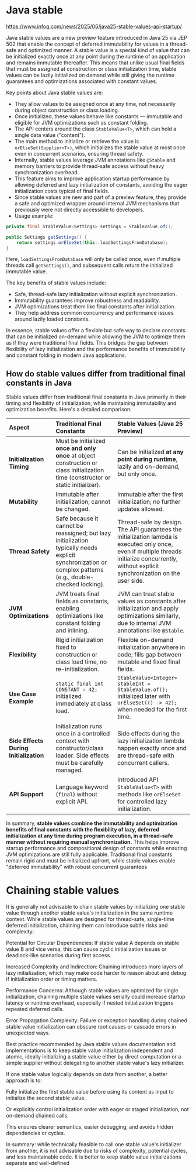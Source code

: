 # Java stable 

https://www.infoq.com/news/2025/06/java25-stable-values-api-startup/

Java stable values are a new preview feature introduced in Java 25 via JEP 502 that enable the concept of deferred immutability for values in a thread-safe and optimized manner. A stable value is a special kind of value that can be initialized exactly once at any point during the runtime of an application and remains immutable thereafter. This means that unlike usual final fields that must be assigned at construction or class initialization time, stable values can be lazily initialized on demand while still giving the runtime guarantees and optimizations associated with constant values.

Key points about Java stable values are:

- They allow values to be assigned once at any time, not necessarily during object construction or class loading.
- Once initialized, these values behave like constants — immutable and eligible for JVM optimizations such as constant folding.
- The API centers around the class `StableValue<T>`, which can hold a single data value ("content").
- The main method to initialize or retrieve the value is `orElseSet(Supplier<T>)`, which initializes the stable value at most once even in concurrent scenarios, ensuring thread safety.
- Internally, stable values leverage JVM annotations like `@Stable` and memory barriers to provide thread-safe access without heavy synchronization overhead.
- This feature aims to improve application startup performance by allowing deferred and lazy initialization of constants, avoiding the eager initialization costs typical of final fields.
- Since stable values are new and part of a preview feature, they provide a safe and optimized wrapper around internal JVM mechanisms that previously were not directly accessible to developers.
- Usage example:

```java
private final StableValue<Settings> settings = StableValue.of();

public Settings getSettings() {
    return settings.orElseSet(this::loadSettingsFromDatabase);
}
```

Here, `loadSettingsFromDatabase` will only be called once, even if multiple threads call `getSettings()`, and subsequent calls return the initialized immutable value.

The key benefits of stable values include:

- Safe, thread-safe lazy initialization without explicit synchronization.
- Immutability guarantees improve robustness and readability.
- JVM optimizations treat them like final constants after initialization.
- They help address common concurrency and performance issues around lazily loaded constants.

In essence, stable values offer a flexible but safe way to declare constants that can be initialized on-demand while allowing the JVM to optimize them as if they were traditional final fields. This bridges the gap between flexibility of lazy initialization and the performance benefits of immutability and constant folding in modern Java applications.


## How do stable values differ from traditional final constants in Java
Stable values differ from traditional final constants in Java primarily in their timing and flexibility of initialization, while maintaining immutability and optimization benefits. Here's a detailed comparison:

| Aspect                                 | Traditional Final Constants                                  | Stable Values (Java 25 Preview)                              |
| :------------------------------------- | :----------------------------------------------------------- | :----------------------------------------------------------- |
| **Initialization Timing**              | Must be initialized **once and only once** at object construction or class initialization time (constructor or static initializer). | Can be initialized **at any point during runtime**, lazily and on-demand, but only once. |
| **Mutability**                         | Immutable after initialization; cannot be changed.           | Immutable after the first initialization; no further updates allowed. |
| **Thread Safety**                      | Safe because it cannot be reassigned; but lazy initialization typically needs explicit synchronization or complex patterns (e.g., double-checked locking). | Thread-safe by design. The API guarantees the initialization lambda is executed only once, even if multiple threads initialize concurrently, without explicit synchronization on the user side. |
| **JVM Optimizations**                  | JVM treats final fields as constants, enabling optimizations like constant folding and inlining. | JVM can treat stable values as constants after initialization and apply optimizations similarly, due to internal JVM annotations like `@Stable`. |
| **Flexibility**                        | Rigid initialization fixed to construction or class load time, no re-initialization. | Flexible on-demand initialization anywhere in code; fills gap between mutable and fixed final fields. |
| **Use Case Example**                   | `static final int CONSTANT = 42;` initialized immediately at class load. | `StableValue<Integer> stableInt = StableValue.of();` initialized later with `orElseSet(() -> 42);` when needed for the first time. |
| **Side Effects During Initialization** | Initialization runs once in a controlled context with constructor/class loader. Side effects must be carefully managed. | Side effects during the lazy initialization lambda happen exactly once and are thread-safe with concurrent callers. |
| **API Support**                        | Language keyword (`final`) without explicit API.             | Introduced API `StableValue<T>` with methods like `orElseSet` for controlled lazy initialization. |

In summary, **stable values combine the immutability and optimization benefits of final constants with the flexibility of lazy, deferred initialization at any time during program execution, in a thread-safe manner without requiring manual synchronization.** This helps improve startup performance and compositional design of constants while ensuring JVM optimizations are still fully applicable. Traditional final constants remain rigid and must be initialized upfront, while stable values enable "deferred immutability" with robust concurrent guarantees

# Chaining stable values

It is generally not advisable to chain stable values by initializing one stable value through another stable value's initialization in the same runtime context. While stable values are designed for thread-safe, single-time deferred initialization, chaining them can introduce subtle risks and complexity:

Potential for Circular Dependencies: If stable value A depends on stable value B and vice versa, this can cause cyclic initialization issues or deadlock-like scenarios during first access.

Increased Complexity and Indirection: Chaining introduces more layers of lazy initialization, which may make code harder to reason about and debug if initialization order or timing matters.

Performance Concerns: Although stable values are optimized for single initialization, chaining multiple stable values serially could increase startup latency or runtime overhead, especially if nested initialization triggers repeated deferred calls.

Error Propagation Complexity: Failure or exception handling during chained stable value initialization can obscure root causes or cascade errors in unexpected ways.

Best practice recommended by Java stable values documentation and implementations is to keep stable value initialization independent and atomic, ideally initializing a stable value either by direct computation or a simple supplier without delegating to another stable value's lazy initializer.

If one stable value logically depends on data from another, a better approach is to:

Fully initialize the first stable value before using its content as input to initialize the second stable value.

Or explicitly control initialization order with eager or staged initialization, not on-demand chained calls.

This ensures clearer semantics, easier debugging, and avoids hidden dependencies or cycles.

In summary: while technically feasible to call one stable value's initializer from another, it is not advisable due to risks of complexity, potential cycles, and less maintainable code. It is better to keep stable value initializations separate and well-defined


